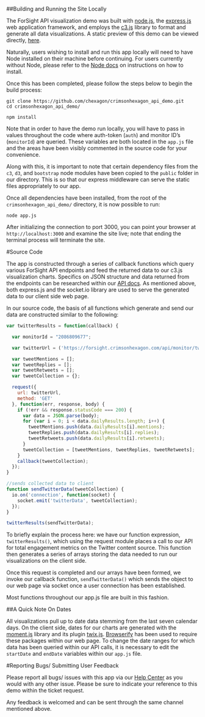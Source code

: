 ##Building and Running the Site Locally

The ForSight API visualization demo was built with [node.js](https://nodejs.org/en/), the [express.js](http://expressjs.com/) web application framework, and employs the [c3.js](http://c3js.org/) library to format and generate all data visualizations. A static preview of this demo can be viewed directly, [here](http://extras.forsight.ch/crimsonhexagon_api_demo/). 

Naturally, users wishing to install and run this app locally will need to have Node installed on their machine before continuing. For users currently without Node, please refer to the [Node docs](https://nodejs.org/en/download/) on instructions on how to install. 

Once this has been completed, please follow the steps below to begin the build process:

```
git clone https://github.com/chexagon/crimsonhexagon_api_demo.git
cd crimsonhexagon_api_demo/

npm install
```

Note that in order to have the demo run locally, you will have to pass in values throughout the code where auth-token (`auth`) and monitor ID’s (`monitorId`) are queried. These variables are both located in the `app.js` file and the areas have been visibly commented in the source code for your convenience.

Along with this, it is important to note that certain dependency files from the `c3`, `d3`, and `bootstrap` node modules have been copied to the `public` folder in our directory. This is so that our express middleware can serve the static files appropriately to our app.

Once all dependencies have been installed, from the root of the `crimsonhexagon_api_demo/` directory, it is now possible to run:

```
node app.js
```

After initializing the connection to port 3000, you can point your browser at `http://localhost:3000` and examine the site live; note that ending the terminal process will terminate the site. 


#Source Code

The app is constructed through a series of callback functions which query various ForSight API endpoints and feed the returned data to our c3.js visualization charts. Specifics on JSON structure and data returned from the endpoints can be researched within our [API docs](https://api.crimsonhexagon.com/api/chs/index.html). As mentioned above, both express.js and the socket.io library are used to serve the generated data to our client side web page. 

In our source code, the basis of all functions which generate and send our data are constructed similar to the following: 

```javascript
var twitterResults = function(callback) {

  var monitorId = "2086809677";

  var twitterUrl = ('https://forsight.crimsonhexagon.com/api/monitor/twittersocial/totalengagement?id=' + monitorId + '&start=' + startDate + '&end=' + endDate + '&auth=' + auth);

  var tweetMentions = [];
  var tweetReplies = [];
  var tweetRetweets = [];
  var tweetCollection = {};

  request({
    url: twitterUrl,
    method: 'GET'
  }, function(err, response, body) {
    if (!err && response.statusCode === 200) {
      var data = JSON.parse(body);
      for (var i = 0; i < data.dailyResults.length; i++) {
        tweetMentions.push(data.dailyResults[i].mentions);
        tweetReplies.push(data.dailyResults[i].replies);
        tweetRetweets.push(data.dailyResults[i].retweets);
      } 
      tweetCollection = [tweetMentions, tweetReplies, tweetRetweets];
    }
    callback(tweetCollection);
  });
}

//sends collected data to client
function sendTwitterData(tweetCollection) {
  io.on('connection', function(socket) {
    socket.emit('twitterData', tweetCollection);
  });
}

twitterResults(sendTwitterData);
```

To briefly explain the process here: we have our function expression, `twitterResults()`, which using the request module places a call to our API for total engagement metrics on the Twitter content source. This function then generates a series of arrays storing the data needed to run our visualizations on the client side. 

Once this request is completed and our arrays have been formed, we invoke our callback function, `sendTwitterData()` which sends the object to our web page via socket once a user connection has been established.  

Most functions throughout our app.js file are built in this fashion. 

##A Quick Note On Dates

All visualizations pull up to date data stemming from the last seven calendar days. On the client side, dates for our charts are generated with the [moment.js](http://momentjs.com/) library and its plugin [twix.js](http://isaaccambron.com/twix.js/). [Browserify](http://browserify.org/) has been used to require these packages within our web page. To change the date ranges for which data has been queried within our API calls, it is necessary to edit the `startDate` and `endDate` variables within our `app.js` file.    

#Reporting Bugs/ Submitting User Feedback

Please report all bugs/ issues with this app via our [Help Center](https://crimsonhexagon.zendesk.com/hc/en-us) as you would with any other issue. Please be sure to indicate your reference to this demo within the ticket request.

Any feedback is welcomed and can be sent through the same channel mentioned above.










